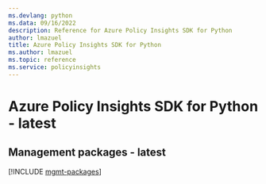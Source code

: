 ```yaml
---
ms.devlang: python
ms.data: 09/16/2022
description: Reference for Azure Policy Insights SDK for Python
author: lmazuel
title: Azure Policy Insights SDK for Python
ms.author: lmazuel
ms.topic: reference
ms.service: policyinsights
---
```

# Azure Policy Insights SDK for Python - latest

## Management packages - latest
[!INCLUDE [mgmt-packages](policy-insights-mgmt-index.md)]